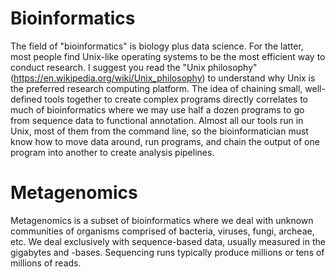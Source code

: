 # Bioinformatics

The field of "bioinformatics" is biology plus data science.  For the latter, most people find Unix-like operating systems to be the most efficient way to conduct research. I suggest you read the "Unix philosophy" (https://en.wikipedia.org/wiki/Unix_philosophy) to understand why Unix is the preferred research computing platform.  The idea of chaining small, well-defined tools together to create complex programs directly correlates to much of bioinformatics where we may use half a dozen programs to go from sequence data to functional annotation.  Almost all our tools run in Unix, most of them from the command line, so the bioinformatician must know how to move data around, run programs, and chain the output of one program into another to create analysis pipelines.

# Metagenomics

Metagenomics is a subset of bioinformatics where we deal with unknown communities of organisms comprised of bacteria, viruses, fungi, archeae, etc.  We deal exclusively with sequence-based data, usually measured in the gigabytes and -bases.  Sequencing runs typically produce millions or tens of millions of reads.  